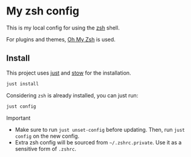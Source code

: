 # My zsh config

This is my local config for using the [zsh](https://www.zsh.org/) shell.

For plugins and themes, [Oh My Zsh](https://ohmyz.sh/) is used.

## Install

This project uses [just](https://github.com/casey/just) and [stow](https://www.gnu.org/software/stow/) for the installation.

```bash
just install
```

Considering `zsh` is already installed, you can just run:

```bash
just config
```

> [!IMPORTANT]
> - Make sure to run `just unset-config` before updating. Then, run `just config` on the new config.
> - Extra zsh config will be sourced from `~/.zshrc.private`. Use it as a sensitive form of `.zshrc`.
